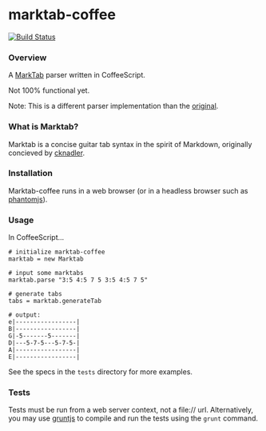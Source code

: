 # marktab-coffee
[![Build Status](https://travis-ci.org/russplaysguitar/marktab-coffee.png)](https://travis-ci.org/russplaysguitar/marktab-coffee)

### Overview
A [MarkTab](https://github.com/cknadler/marktab) parser written in CoffeeScript. 

Not 100% functional yet.

Note: This is a different parser implementation than the [original](https://github.com/cknadler/marktab).

### What is Marktab?

Marktab is a concise guitar tab syntax in the spirit of Markdown, originally concieved by [cknadler](https://github.com/cknadler/).

### Installation

Marktab-coffee runs in a web browser (or in a headless browser such as [phantomjs](http://phantomjs.org/)). 

### Usage

In CoffeeScript...

    # initialize marktab-coffee
    marktab = new Marktab

    # input some marktabs
    marktab.parse "3:5 4:5 7 5 3:5 4:5 7 5"
    
    # generate tabs
    tabs = marktab.generateTab
    
    # output:
    e|-----------------|
	B|-----------------|
	G|-5-------5-------|
	D|---5-7-5---5-7-5-|
	A|-----------------|
	E|-----------------|

    
    
See the specs in the `tests` directory for more examples.

### Tests
Tests must be run from a web server context, not a file:// url. Alternatively, you may use [gruntjs](http://gruntjs.com/) to compile and run the tests using the `grunt` command.